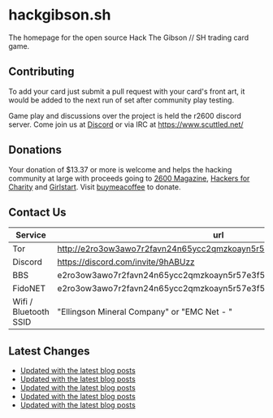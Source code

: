 # hackgibson.sh
The homepage for the open source Hack The Gibson // SH trading card game.


## Contributing

To add your card just submit a pull request with your card's front art, it would be added to the next run of set after community play testing.

Game play and discussions over the project is held the r2600 discord server. Come join us at [Discord](https://discord.com/invite/9hABUzz) or via IRC at https://www.scuttled.net/


## Donations

Your donation of $13.37 or more is welcome and helps the hacking community at large with proceeds going to [2600 Magazine](https://2600.com/), [Hackers for Charity](https://hackersforcharity.org) and [Girlstart](https://girlstart.org).  Visit [buymeacoffee](https://www.buymeacoffee.com/hackgibson.sh) to donate.


## Contact Us

Service | url
-|-
Tor | http://e2ro3ow3awo7r2favn24n65ycc2qmzkoayn5r57e3f56nvjwdcgg32ad.onion
Discord | https://discord.com/invite/9hABUzz
BBS | e2ro3ow3awo7r2favn24n65ycc2qmzkoayn5r57e3f56nvjwdcgg32ad.onion:23
FidoNET | e2ro3ow3awo7r2favn24n65ycc2qmzkoayn5r57e3f56nvjwdcgg32ad.onion:24554
Wifi / Bluetooth SSID | "Ellingson Mineral Company" or "EMC Net - <fidonet address>"

## Latest Changes
<!-- BLOG-POST-LIST:START -->
- [Updated with the latest blog posts](https://github.com/DFW2600/hackgibson.sh/commit/8bb1ca6a6981ec72ffb93b9529911741596ce6b9)
- [Updated with the latest blog posts](https://github.com/DFW2600/hackgibson.sh/commit/eceb5845668a1b99234627aa4d644fe22a172c3e)
- [Updated with the latest blog posts](https://github.com/DFW2600/hackgibson.sh/commit/4a37190b8a2ca4156f4341dd02f0da3974cc745a)
- [Updated with the latest blog posts](https://github.com/DFW2600/hackgibson.sh/commit/05ef43e774033f04291b7f1e7d5ad8a194a89a24)
- [Updated with the latest blog posts](https://github.com/DFW2600/hackgibson.sh/commit/687fb237bfd38e76e72f726732a0afe529e01d97)
<!-- BLOG-POST-LIST:END -->
